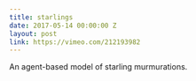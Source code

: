 ```yaml
---
title: starlings
date: 2017-05-14 00:00:00 Z
layout: post
link: https://vimeo.com/212193982
---
```


An agent-based model of starling murmurations.

